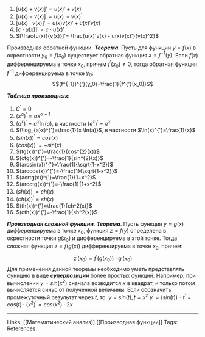 1. $[u(x)+v(x)]'=u(x)' + v(x)'$
2. $[u(x)-v(x)]^{'}=u(x)^{'}-v(x)^{'}$
3. $[u(x) \cdot v(x)]'=u(x)v(x)' + u(x)'v(x)$
4. $[c \cdot u(x)]' = c \cdot u(x)'$
5. $[\frac{u(x)}{v(x)}]'= \frac{u(x)'v(x) - u(x)v(x)'}{v(x)^2}$

Производная обратной функции. 
***Теорема***. Пусть для функции $y=f(x)$ в окрестности $y_0=f(x_0)$ существует обратная функция $x=f^{-1}(y)$. Если $f(x)$ дифференцируема в точке $x_0$, причем $f^{'}(x_0) \neq 0$, тогда обратная функция $f^{-1}$ дифференцируема в точке $y_0$:
$$(f^{-1})^{'}(y_0)=\frac{1}{f^{'}(x_0)}$$

***Таблица производных***:
1. $C^{'}=0$
2. $(x^{\alpha})^{'}=\alpha x^{\alpha-1}$
3. $(a^{x})^{'}=a^{x} \ln(a)$, в частности $(e^{x})^{'}=e^{x}$
4. $(\log_{a}x)^{'}=\frac{1}{x \ln(a)}$, в частности $\ln(x)^{'}=\frac{1}{x}$
5. $(sin(x))^{'}=cos(x)$
6. $(cos(x))^{'}=-sin(x)$
7. $(tg(x))^{'}=\frac{1}{cos^{2}(x)}$
8. $(ctg(x))^{'}=-\frac{1}{sin^{2}(x)}$
9. $(arcsin(x))^{'}=\frac{1}{\sqrt{1-x^2}}$
10. $(arccos(x))^{'}=-\frac{1}{\sqrt{1-x^2}}$
11. $(acrtg(x))^{'}=\frac{1}{1+x^2}$
12. $(arcctg(x))^{'}=-\frac{1}{1+x^2}$
13. $(sh(x))^{'}=ch(x)$
14. $(ch(x))^{'}=sh(x)$
15. $(th(x))^{'}=\frac{1}{ch^2(x)}$
16. $(cth(x))^{'}=-\frac{1}{sh^2(x)}$

***Производная сложной функции***. 
***Теорема***. Пусть функция $y=g(x)$ дифференцируема в точке $x_0$, функция $z=f(y)$ определена в окрестности точки $g(x_0)$ и дифференцируема в этой точке. Тогда сложная функция $z=f(g(x))$ дифференцируема в точке $x_0$, причем:
$$z^{'}(x_0)=f^{'}(g(x_0)) \cdot g^{'}(x_0)$$
Для применения данной теоремы необходимо уметь представлять функцию в виде ***суперпозиции*** более простых функций. Например, при вычислении $y=sin(x^2)$ сначала возводится $x$ в квадрат, и только потом вычисляется синус от полученной величины. Если обозначить промежуточный результат через $t$, то:
$y=sin(t), t=x^2$
$y^{'}=(sin(t))^{'} \cdot t^{'}=cos(t) \cdot (x^2)^{'}=cos(x^2) \cdot 2x$

___
Links: [[Математический анализ]] [[Производная функции]]
Tags: 
References: 